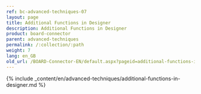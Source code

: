 ```yaml
---
ref: bc-advanced-techniques-07
layout: page
title: Additional Functions in Designer
description: Additional Functions in Designer
product: board-connector
parent: advanced-techniques
permalink: /:collection/:path
weight: 7
lang: en_GB
old_url: /BOARD-Connector-EN/default.aspx?pageid=additional-functions-in-designer
---	
```

{% include _content/en/advanced-techniques/additional-functions-in-designer.md %}
